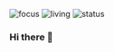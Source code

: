 ![focus](https://img.shields.io/badge/focus-Full_Stack-red)
![living](https://img.shields.io/badge/living-California-brightgreen)
![status](https://img.shields.io/badge/employment_status-Employed-blueviolet)

### Hi there 👋

<!--
**alexbenko/alexbenko** is a ✨ _special_ ✨ repository because its `README.md` (this file) appears on your GitHub profile.

Here are some ideas to get you started:

- 🔭 I’m currently working on ...
- 🌱 I’m currently learning ...
- 👯 I’m looking to collaborate on ...
- 🤔 I’m looking for help with ...
- 💬 Ask me about ...
- 📫 How to reach me: ...
- 😄 Pronouns: ...
- ⚡ Fun fact: ...
-->

